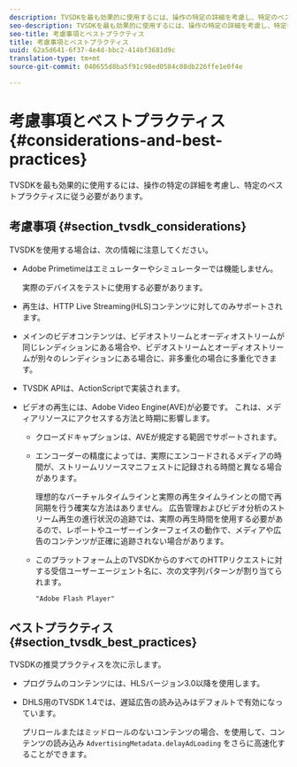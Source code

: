 ```yaml
---
description: TVSDKを最も効果的に使用するには、操作の特定の詳細を考慮し、特定のベストプラクティスに従う必要があります。
seo-description: TVSDKを最も効果的に使用するには、操作の特定の詳細を考慮し、特定のベストプラクティスに従う必要があります。
seo-title: 考慮事項とベストプラクティス
title: 考慮事項とベストプラクティス
uuid: 62a5d641-6f37-4e4d-bbc2-414bf3681d9c
translation-type: tm+mt
source-git-commit: 040655d8ba5f91c98ed0584c08db226ffe1e0f4e

---
```



# 考慮事項とベストプラクティス{#considerations-and-best-practices}

TVSDKを最も効果的に使用するには、操作の特定の詳細を考慮し、特定のベストプラクティスに従う必要があります。

## 考慮事項 {#section_tvsdk_considerations}

TVSDKを使用する場合は、次の情報に注意してください。

* Adobe Primetimeはエミュレーターやシミュレーターでは機能しません。

   実際のデバイスをテストに使用する必要があります。
* 再生は、HTTP Live Streaming(HLS)コンテンツに対してのみサポートされます。
* メインのビデオコンテンツは、ビデオストリームとオーディオストリームが同じレンディションにある場合や、ビデオストリームとオーディオストリームが別々のレンディションにある場合に、非多重化の場合に多重化できます。
* TVSDK APIは、ActionScriptで実装されます。
* ビデオの再生には、Adobe Video Engine(AVE)が必要です。 これは、メディアリソースにアクセスする方法と時期に影響します。

   * クローズドキャプションは、AVEが規定する範囲でサポートされます。
   * エンコーダーの精度によっては、実際にエンコードされるメディアの時間が、ストリームリソースマニフェストに記録される時間と異なる場合があります。

      理想的なバーチャルタイムラインと実際の再生タイムラインとの間で再同期を行う確実な方法はありません。 広告管理およびビデオ分析のストリーム再生の進行状況の追跡では、実際の再生時間を使用する必要があるので、レポートやユーザーインターフェイスの動作で、メディアや広告のコンテンツが正確に追跡されない場合があります。
   * このプラットフォーム上のTVSDKからのすべてのHTTPリクエストに対する受信ユーザーエージェント名に、次の文字列パターンが割り当てられます。

      ```
      "Adobe Flash Player"
      ```

## ベストプラクティス {#section_tvsdk_best_practices}

TVSDKの推奨プラクティスを次に示します。

* プログラムのコンテンツには、HLSバージョン3.0以降を使用します。
* DHLS用のTVSDK 1.4では、遅延広告の読み込みはデフォルトで有効になっています。

   プリロールまたはミッドロールのないコンテンツの場合、を使用して、コンテンツの読み込み `AdvertisingMetadata.delayAdLoading` をさらに高速化することができます。

